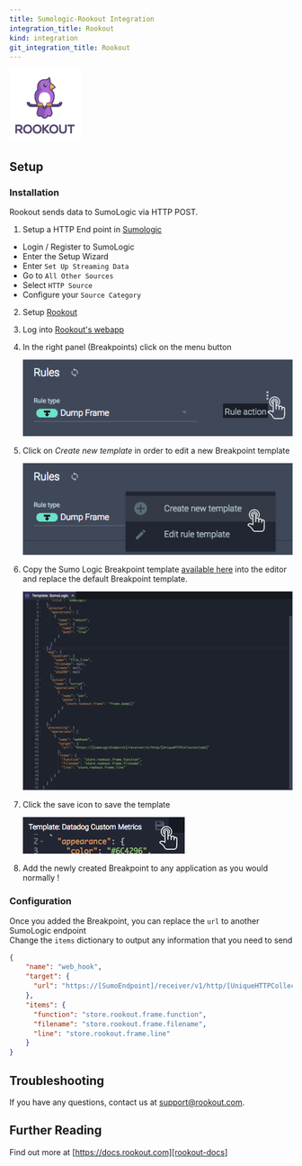 ```yaml
---
title: Sumologic-Rookout Integration
integration_title: Rookout
kind: integration
git_integration_title: Rookout
---
```


![logo][rookout-image]

## Setup

### Installation

Rookout sends data to SumoLogic via HTTP POST.

1. Setup a HTTP End point in [Sumologic][sumo-logic-url]
- Login / Register to SumoLogic
- Enter the Setup Wizard
- Enter `Set Up Streaming Data`
- Go to `All Other Sources`
- Select `HTTP Source`
- Configure your `Source Category`

2. Setup [Rookout][rookout-url]

3. Log into [Rookout's webapp][rookout-app-url]

1. In the right panel (Breakpoints) click on the menu button

    ![Breakpoint actions menu](screenshots/click_rule_action.png)

1. Click on *Create new template* in order to edit a new Breakpoint template

    ![Create new template button](screenshots/click_new_template.png)

1. Copy the Sumo Logic Breakpoint template [available here](rule-template.json) into the editor and replace the default Breakpoint template.

    ![SumoLogic Custom Metric Breakpoint template](screenshots/sumologic_template.png)

1. Click the save icon to save the template

    ![Click Save Icon](screenshots/click_save.png)

1. Add the newly created Breakpoint to any application as you would normally !

### Configuration

Once you added the Breakpoint, you can replace the `url` to another SumoLogic endpoint   
Change the `items` dictionary to output any information that you need to send

```json
{
	"name": "web_hook",
	"target": {
	  "url": "https://[SumoEndpoint]/receiver/v1/http/[UniqueHTTPCollectorCode]"
	},
	"items": {
	  "function": "store.rookout.frame.function",
	  "filename": "store.rookout.frame.filename",
	  "line": "store.rookout.frame.line"
	}
}
```

## Troubleshooting
If you have any questions, contact us at support@rookout.com.

## Further Reading
Find out more at [https://docs.rookout.com][rookout-docs]

[rookout-image]: logos/avatars-bot.png
[rookout-url]: https://docs.rookout.com/docs/getting-started.html
[rookout-docs]: https://docs.rookout.com/
[rookout-app-url]: https://app.rookout.com
[sumo-logic-url]: https://www.sumologic.com/